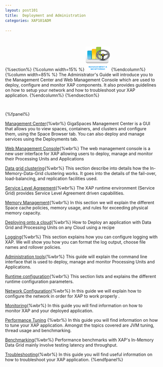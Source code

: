 ```yaml
---
layout: post101
title:  Deployment and Administration
categories: XAP101ADM

---
```


<br>

{%section%}
{%column width=15% %}
<img src="/attachment_files/subject/management.png" width="80" height="80">
{%endcolumn%}
{%column width=85% %}
The Administrator's Guide will introduce you to the Management Center and Web Management Console which are used to deploy, configure and monitor XAP components. It also provides guidelines on how to setup your network and how to troubleshoot your XAP application.
{%endcolumn%}
{%endsection%}

<br>

{%fpanel%}

[Management Center](./gigaspaces-management-center.html){%wbr%}
GigaSpaces Management Center is a GUI that allows you to view spaces, containers, and clusters and configure them, using the Space Browser tab. You can also deploy and manage services using the Deployments tab.

[Web Management Console](./web-management-console.html){%wbr%}
The web management console is a new user interface for XAP allowing users to deploy, manage and monitor their Processing Units and Applications

[Data grid clustering](./data-grid-clustering.html){%wbr%}
This section describe into details how the In-Memory-Data-Grid clustering works. It goes into the details of the fail-over, load-balancing, and replication facilities used.

[Service Level Agreement](./the-sla-overview.html){%wbr%}
The XAP runtime environment (Service Grid) provides Service Level Agreement driven capabilities.

[Memory Management](./memory-management-overview.html){%wbr%}
In this section we will explain the different Space cache policies, memory usage, and rules for exceeding physical memory capacity.

[Deploying onto a cloud](./deploying-your-application-on-a-cloud.html){%wbr%}
How to Deploy an application with Data Grid and Processing Units on any Cloud using a recipe

[Logging](./logging-overview.html){%wbr%}
This section explains how you can configure logging with XAP. We will show you how you can format the log output, choose file names and rollover policies.

[Administration tools](./administration-tools.html){%wbr%}
This guide will explain the command line interface that is used to deploy, manage and monitor Processing Units and Applications.

[Runtime configuration](./runtime-configuration.html){%wbr%}
This section lists and explains the different runtime configuration parameters.

[Network Configuration](./network.html){%wbr%}
In this guide we will explain how to configure the network in order for XAP to work properly .

[Monitoring](./monitoring.html){%wbr%}
In this guide you will find information on how to monitor XAP and your deployed application.

[Performance Tuning](./tuning.html) {%wbr%}
In this guide you will find information on how to tune your XAP application. Amongst the topics covered are JVM tuning, thread usage and benchmarking.

[Benchmarking](./benchmarking.html){%wbr%}
Performance benchmarks with XAP's In-Memory Data Grid mainly involve testing latency and throughput.

[Troubleshooting](./troubleshooting.html){%wbr%}
In this guide you will find useful information on how to troubleshoot your XAP application.
{%endfpanel%}



